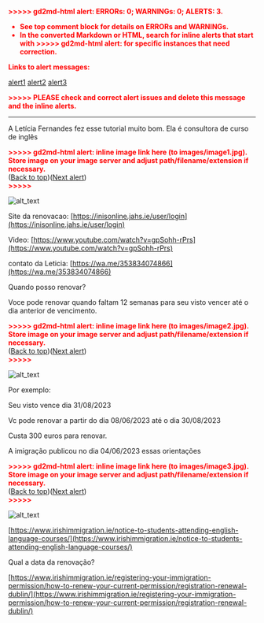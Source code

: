 <!-----

You have some errors, warnings, or alerts. If you are using reckless mode, turn it off to see inline alerts.
* ERRORs: 0
* WARNINGs: 0
* ALERTS: 3

Conversion time: 1.42 seconds.


Using this Markdown file:

1. Paste this output into your source file.
2. See the notes and action items below regarding this conversion run.
3. Check the rendered output (headings, lists, code blocks, tables) for proper
   formatting and use a linkchecker before you publish this page.

Conversion notes:

* Docs to Markdown version 1.0β35
* Wed Apr 10 2024 03:42:50 GMT-0700 (PDT)
* Source doc: Como Renovar O Visto
* This document has images: check for >>>>>  gd2md-html alert:  inline image link in generated source and store images to your server. NOTE: Images in exported zip file from Google Docs may not appear in  the same order as they do in your doc. Please check the images!

----->


<p style="color: red; font-weight: bold">>>>>>  gd2md-html alert:  ERRORs: 0; WARNINGs: 0; ALERTS: 3.</p>
<ul style="color: red; font-weight: bold"><li>See top comment block for details on ERRORs and WARNINGs. <li>In the converted Markdown or HTML, search for inline alerts that start with >>>>>  gd2md-html alert:  for specific instances that need correction.</ul>

<p style="color: red; font-weight: bold">Links to alert messages:</p><a href="#gdcalert1">alert1</a>
<a href="#gdcalert2">alert2</a>
<a href="#gdcalert3">alert3</a>

<p style="color: red; font-weight: bold">>>>>> PLEASE check and correct alert issues and delete this message and the inline alerts.<hr></p>


A Letícia Fernandes fez esse tutorial muito bom. Ela é consultora de curso de inglês



<p id="gdcalert1" ><span style="color: red; font-weight: bold">>>>>>  gd2md-html alert: inline image link here (to images/image1.jpg). Store image on your image server and adjust path/filename/extension if necessary. </span><br>(<a href="#">Back to top</a>)(<a href="#gdcalert2">Next alert</a>)<br><span style="color: red; font-weight: bold">>>>>> </span></p>


![alt_text](images/image1.jpg "image_tooltip")


Site da renovacao: [https://inisonline.jahs.ie/user/login](https://inisonline.jahs.ie/user/login)

Video: [https://www.youtube.com/watch?v=gpSohh-rPrs](https://www.youtube.com/watch?v=gpSohh-rPrs)

contato da Leticia: [https://wa.me/353834074866](https://wa.me/353834074866)

Quando posso renovar?

Voce pode renovar quando faltam 12 semanas para seu visto vencer até o dia anterior de vencimento.



<p id="gdcalert2" ><span style="color: red; font-weight: bold">>>>>>  gd2md-html alert: inline image link here (to images/image2.jpg). Store image on your image server and adjust path/filename/extension if necessary. </span><br>(<a href="#">Back to top</a>)(<a href="#gdcalert3">Next alert</a>)<br><span style="color: red; font-weight: bold">>>>>> </span></p>


![alt_text](images/image2.jpg "image_tooltip")


Por exemplo:

Seu visto vence dia 31/08/2023

Vc pode renovar a partir do dia 08/06/2023 até o dia 30/08/2023

Custa 300 euros para renovar.

A imigração publicou no dia 04/06/2023 essas orientações



<p id="gdcalert3" ><span style="color: red; font-weight: bold">>>>>>  gd2md-html alert: inline image link here (to images/image3.jpg). Store image on your image server and adjust path/filename/extension if necessary. </span><br>(<a href="#">Back to top</a>)(<a href="#gdcalert4">Next alert</a>)<br><span style="color: red; font-weight: bold">>>>>> </span></p>


![alt_text](images/image3.jpg "image_tooltip")


[https://www.irishimmigration.ie/notice-to-students-attending-english-language-courses/](https://www.irishimmigration.ie/notice-to-students-attending-english-language-courses/)

Qual a data da renovação?

[https://www.irishimmigration.ie/registering-your-immigration-permission/how-to-renew-your-current-permission/registration-renewal-dublin/](https://www.irishimmigration.ie/registering-your-immigration-permission/how-to-renew-your-current-permission/registration-renewal-dublin/)
